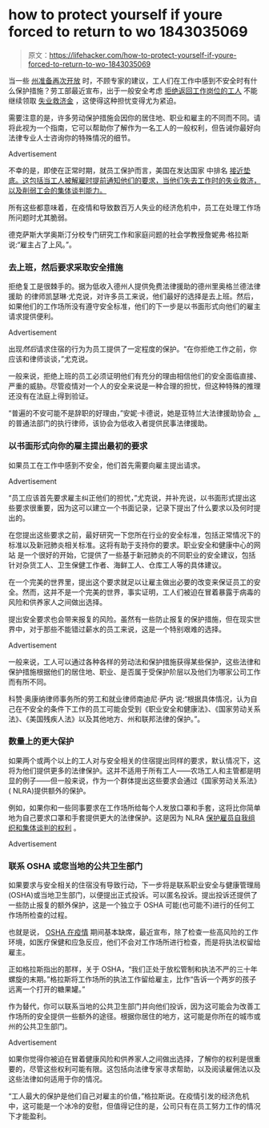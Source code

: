 # how to protect yourself if youre forced to return to wo 1843035069

> 原文：<https://lifehacker.com/how-to-protect-yourself-if-youre-forced-to-return-to-wo-1843035069>

当一些 [州准备再次开放](https://www.vox.com/2020/4/22/21228651/opening-up-save-economy-trump-coronavirus-pandemic-shutdown) 时，不顾专家的建议，工人们在工作中感到不安全时有什么保护措施？劳工部最近宣布，出于一般安全考虑 [拒绝返回工作岗位的工人](https://www.vice.com/en_us/article/jgewm7/gop-states-reopening-early-will-push-people-scared-to-work-off-unemployment) 不能继续领取 [失业救济金](https://www.reuters.com/article/us-health-coronavirus-usa-georgia-worker-idUSKCN2251RD?utm_campaign=trueAnthem%3A%20Trending%20Content&utm_medium=trueAnthem&utm_source=facebook&fbclid=IwAR2yA_WJ-WGxie-NA5MvlFR7wAgK9_MZVKHFTFuvnrloniA3MahGDUi07Gw) ，这使得这种担忧变得尤为紧迫。

需要注意的是，许多劳动保护措施会因你的居住地、职业和雇主的不同而不同。请将此视为一个指南，它可以帮助你了解作为一名工人的一般权利，但告诫你最好向法律专业人士咨询你的特殊情况的细节。

<label class="bxm4mm-13 juykRM">Advertisement</label>

不幸的是，即使在正常时期，就员工保护而言，美国在发达国家 中排名 [接近垫底。这包括当工人被解雇时提前通知他们的要求，当他们失去工作时的失业救济，以及削弱工会的集体谈判能力。](https://www.washingtonpost.com/news/wonk/wp/2018/07/04/is-it-great-to-be-a-worker-in-the-u-s-not-compared-to-the-rest-of-the-developed-world/?arc404=true)

所有这些都意味着，在疫情和导致数百万人失业的经济危机中，员工在处理工作场所问题时尤其脆弱。

德克萨斯大学奥斯汀分校专门研究工作和家庭问题的社会学教授詹妮弗·格拉斯 说:“雇主占了上风。”。

### 去上班，然后要求采取安全措施

拒绝复工是很棘手的。据为低收入德州人提供免费法律援助的德州里奥格兰德法律援助 的律师凯瑟琳·尤克说，对许多员工来说，他们最好的选择是去上班。然后，如果他们的工作场所没有遵守安全标准，他们的下一步是以书面形式向他们的雇主请求提供便利。

<label class="bxm4mm-13 juykRM">Advertisement</label>

出现*然后*请求住宿的行为为员工提供了一定程度的保护。“在你拒绝工作之前，你应该和律师谈谈，”尤克说。

一般来说，拒绝上班的员工必须证明他们有充分的理由相信他们的安全面临直接、严重的威胁。尽管疫情对一个人的安全来说是一种合理的担忧，但这种特殊的推理还没有在法庭上得到验证。

“普遍的不安可能不是辞职的好理由，”安妮·卡德说，她是亚特兰大法律援助协会 [，](https://atlantalegalaid.org/) 的普通法部门的执行律师，该协会为低收入者提供民事法律援助。

### 以书面形式向你的雇主提出最初的要求

如果员工在工作中感到不安全，他们首先需要向雇主提出请求。

<label class="bxm4mm-13 juykRM">Advertisement</label>

“员工应该首先要求雇主纠正他们的担忧，”尤克说，并补充说，以书面形式提出这些要求很重要，因为这可以建立一个书面记录，记录下提出了什么要求以及何时提出的。

在您提出这些要求之前，最好研究一下您所在行业的安全标准，包括正常情况下的标准以及新冠肺炎相关标准。这将有助于支持你的要求。职业安全和健康中心的网站 是一个很好的开始，它提供了一些基于新冠肺炎的不同职业的安全建议，包括针对杂货工人、卫生保健工作者、海鲜工人、仓库工人等的具体建议。

在一个完美的世界里，提出这个要求就足以让雇主做出必要的改变来保证员工的安全。然而，这并不是一个完美的世界，事实证明，工人们被迫在冒着暴露于病毒的风险和供养家人之间做出选择。

提出安全要求也会带来报复的风险。虽然有一些防止报复的保护措施，但在现实世界中，对于那些不能错过薪水的员工来说，这是一个特别艰难的选择。

<label class="bxm4mm-13 juykRM">Advertisement</label>

一般来说，工人可以通过各种各样的劳动法和保护措施获得某些保护，这些法律和保护措施根据他们的居住地、职业、是否属于受保护阶层以及他们为哪家公司工作而有所不同。

科赞·奥康纳律师事务所的劳工和就业律师南迪尼·萨内 说:“根据具体情况，认为自己在不安全的条件下工作的员工可能会受到《职业安全和健康法》、《国家劳动关系法》、《美国残疾人法》以及其他地方、州和联邦法律的保护。”。

### 数量上的更大保护

如果两个或两个以上的工人对与安全相关的住宿提出同样的要求，默认情况下，这将为他们提供更多的法律保护。这并不适用于所有工人——农场工人和主管都是明显的例子——但一般来说，作为一个群体提出这些要求会通过《国家劳动关系法》( NLRA)提供额外的保护。

例如，如果你和一些同事要求在工作场所给每个人发放口罩和手套，这将比你简单地为自己要求口罩和手套提供更大的法律保护。这是因为 NLRA [保护雇员自我组织和集体谈判的权利](https://www.law.cornell.edu/wex/national_labor_relations_act_nlra) 。

<label class="bxm4mm-13 juykRM">Advertisement</label>

### 联系 OSHA 或您当地的公共卫生部门

如果要求与安全相关的住宿没有导致行动，下一步将是联系职业安全与健康管理局(OSHA)或当地卫生部门，以便提出正式投诉。可以匿名投诉。提出投诉还提供了一些防止报复的额外保护，这是一个独立于 OSHA 可能(也可能不)进行的任何工作场所检查的过程。

也就是说， [OSHA 在疫情](https://www.nytimes.com/2020/04/22/business/economy/coronavirus-osha-workers.html) 期间基本缺席，最近宣布，除了检查一些高风险的工作环境，如医疗保健和应急反应，他们不会对工作场所进行检查，而是将执法权留给雇主。

正如格拉斯指出的那样，关于 OSHA，“我们正处于放松管制和执法不严的三十年螺旋的末期。”格拉斯将工作场所的执法工作留给雇主，比作“告诉一个两岁的孩子远离一个打开的糖果罐。”

作为替代，你可以联系当地的公共卫生部门并向他们投诉，因为这可能会为改善工作场所的安全提供一些额外的途径。根据你居住的地方，这可能是你所在的城市或州的公共卫生部门。

<label class="bxm4mm-13 juykRM">Advertisement</label>

如果你觉得你被迫在冒着健康风险和供养家人之间做出选择，了解你的权利是很重要的，尽管这些权利可能有限。这包括向法律专家寻求帮助，以及阅读雇佣法以及这些法律如何适用于你的情况。

“工人最大的保护是他们自己对雇主的价值，”格拉斯说。在疫情引发的经济危机中，这可能是一个冰冷的安慰，但值得记住的是，公司只有在员工努力工作的情况下才能盈利。